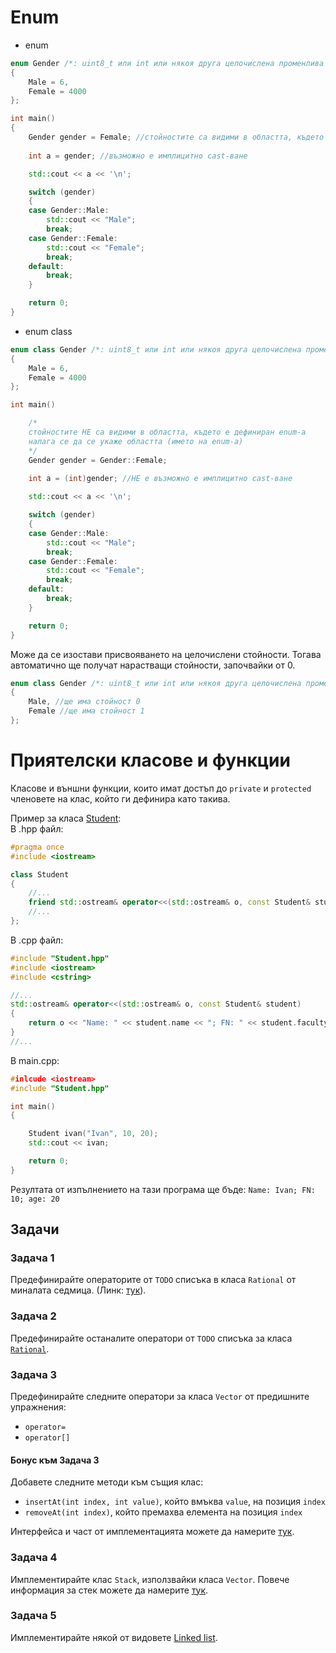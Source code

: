 # Enum
- enum
```c++
enum Gender /*: uint8_t или int или някоя друга целочислена променлива */
{
    Male = 6,
    Female = 4000
};

int main()
{
    Gender gender = Female; //стойностите са видими в областта, където е дефиниран enum-а
    
    int a = gender; //възможно е имплицитно cast-ване

    std::cout << a << '\n';

    switch (gender)
    {
    case Gender::Male:
        std::cout << "Male";
        break;
    case Gender::Female:
        std::cout << "Female";
        break;
    default:
        break;
    }

    return 0;
}


```
- enum class  

```c++
enum class Gender /*: uint8_t или int или някоя друга целочислена променлива */
{
    Male = 6,
    Female = 4000
};

int main()

    /*
    стойностите НЕ са видими в областта, където е дефиниран enum-а
    налага се да се укаже областта (името на enum-а)
    */
    Gender gender = Gender::Female; 
    
    int a = (int)gender; //НЕ е възможно е имплицитно cast-ване

    std::cout << a << '\n';

    switch (gender)
    {
    case Gender::Male:
        std::cout << "Male";
        break;
    case Gender::Female:
        std::cout << "Female";
        break;
    default:
        break;
    }

    return 0;
}


```

Може да се изостави присвояването на целочислени стойности. Тогава автоматично ще получат нарастващи стойности, започвайки от 0.
```c++
enum class Gender /*: uint8_t или int или някоя друга целочислена променлива */
{
    Male, //ще има стойност 0
    Female //ще има стойност 1
};

```

# Приятелски класове и функции

Класове и външни функции, които имат достъп до `private` и `protected` членовете на клас, който ги дефинира като такива.

Пример за класа [Student](https://github.com/dimitrov570/oop2021/tree/main/week04/Student):  
В .hpp файл:
```c++
#pragma once
#include <iostream>

class Student
{
    //...
    friend std::ostream& operator<<(std::ostream& o, const Student& student);
    //...
};
```

В .cpp файл:
```c++
#include "Student.hpp"
#include <iostream>
#include <cstring>

//...
std::ostream& operator<<(std::ostream& o, const Student& student)
{
    return o << "Name: " << student.name << "; FN: " << student.facultyNumber << "; age: " << student.age << '\n';
}
//...
```

В main.cpp:
```c++
#inlcude <iostream>
#include "Student.hpp"

int main()
{

    Student ivan("Ivan", 10, 20);
    std::cout << ivan;

    return 0;
}
```
Резултата от изпълнението на тази програма ще бъде:   ``Name: Ivan; FN: 10; age: 20``

## Задачи

### Задача 1
Предефинирайте операторите от `TODO` списъка в класа `Rational` от миналата седмица. (Линк: [тук](https://github.com/dimitrov570/oop2021/tree/main/week04/Rational)).

### Задача 2

Предефинирайте останалите оператори от `TODO` списъка за класа [`Rational`](https://github.com/dimitrov570/oop2021/tree/main/week04/Rational).

### Задача 3

Предефинирайте следните оператори за класа `Vector` от предишните упражнения:
- `operator=`
- `operator[]`   

#### Бонус към Задача 3
Добавете следните методи към същия клас:
- `insertAt(int index, int value)`, който вмъква `value`, на позиция `index`
- `removeAt(int index)`, който премахва елемента на позиция `index`

Интерфейса и част от имплементацията можете да намерите [тук](https://github.com/dimitrov570/oop2021/tree/main/week03/Vector).

### Задача 4
Имплементирайте клас `Stack`, използвайки класа `Vector`. Повече информация за стек можете да намерите [тук](https://en.wikipedia.org/wiki/Stack_(abstract_data_type)).

### Задача 5
Имплементирайте някой от видовете [Linked list](https://en.wikipedia.org/wiki/Linked_list).